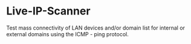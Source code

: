 # Live-IP-Scanner
Test mass connectivity of LAN devices and/or domain list for internal or external domains using the ICMP - ping protocol.
